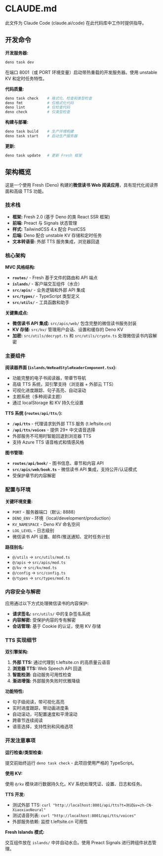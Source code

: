 # CLAUDE.md

此文件为 Claude Code (claude.ai/code) 在此代码库中工作时提供指导。

## 开发命令

**开发服务器:**

```bash
deno task dev
```

在端口 8001（或 PORT 环境变量）启动带热重载的开发服务器。使用 unstable KV 和定时任务特性。

**代码质量:**

```bash
deno task check    # 格式化、检查和类型检查
deno fmt           # 仅格式化代码
deno lint          # 仅检查代码
deno check         # 仅类型检查
```

**构建与部署:**

```bash
deno task build    # 生产环境构建
deno task start    # 启动生产服务器
```

**更新:**

```bash
deno task update   # 更新 Fresh 框架
```

## 架构概览

这是一个使用 Fresh (Deno) 构建的**微信读书 Web 阅读应用**，具有现代化阅读界面和高级 TTS 功能。

### 技术栈

- **框架:** Fresh 2.0 (基于 Deno 的类 React SSR 框架)
- **前端:** Preact 与 Signals 状态管理
- **样式:** TailwindCSS 4.x 配合 PostCSS
- **后端:** Deno 配合 unstable KV 存储和定时任务
- **文本转语音:** 外部 TTS 服务集成，浏览器回退

### 核心架构

**MVC 风格结构:**

- **`routes/`** - Fresh 基于文件的路由和 API 端点
- **`islands/`** - 客户端交互组件（水合）
- **`src/apis/`** - 业务逻辑和外部 API 集成
- **`src/types/`** - TypeScript 类型定义
- **`src/utils/`** - 工具函数和助手

**关键集成点:**

- **微信读书 API 集成:** `src/apis/web/` 包含完整的微信读书服务封装
- **KV 存储:** `src/kv/` 管理用户会话、设置和缓存的 Deno KV
- **加密:** `src/utils/decrypt.ts` 和 `src/utils/crypto.ts` 处理微信读书内容解密

### 主要组件

**阅读器界面 (`islands/WeReadStyleReaderComponent.tsx`):**

- 功能完整的电子书阅读器，带章节导航
- 高级 TTS 系统，双引擎支持（浏览器 + 外部云 TTS）
- 可视化进度跟踪、句子高亮、自动滚动
- 主题系统（多种阅读主题）
- 通过 localStorage 和 KV 持久化设置

**TTS 系统 (`routes/api/tts/`):**

- **`/api/tts`** - 代理请求到外部 TTS 服务 (t.leftsite.cn)
- **`/api/tts/voices`** - 提供 29+ 中文语音选择
- 外部服务不可用时智能回退到浏览器 TTS
- 支持 Azure TTS 语音格式和情感风格

**图书管理:**

- **`routes/api/book/`** - 图书信息、章节和内容 API
- **`src/apis/web/book.ts`** - 微信读书 API 集成，支持公开/认证模式
- 受保护章节的内容解密

### 配置与环境

**关键环境变量:**

- `PORT` - 服务器端口（默认: 8888）
- `DENO_ENV` - 环境（local/development/production）
- `KV_NAMESPACE` - Deno KV 命名空间
- `LOG_LEVEL` - 日志级别
- 微信读书 API 设置、邮件/推送通知、定时任务计划

**路径别名:**

- `@/utils` → `src/utils/mod.ts`
- `@/apis` → `src/apis/mod.ts`
- `@/kv` → `src/kv/mod.ts`
- `@/config` → `src/config.ts`
- `@/types` → `src/types/mod.ts`

### 内容安全与解密

应用通过以下方式处理微信读书的内容保护:

- **请求签名:** `src/utils/` 中的复杂签名系统
- **内容解密:** 受保护内容的专有解密
- **会话管理:** 基于 Cookie 的认证，使用 KV 存储

### TTS 实现细节

**双引擎架构:**

1. **外部 TTS:** 通过代理到 t.leftsite.cn 的高质量云语音
2. **浏览器 TTS:** Web Speech API 回退
3. **智能检测:** 自动服务可用性检查
4. **渐进增强:** 外部服务失败时优雅降级

**功能特性:**

- 句子级阅读，带可视化高亮
- 实时进度跟踪，带动画进度条
- 自动滚动，可配置速度和平滑滚动
- 跨章节连续阅读
- 语音选择，支持性别和风格选项

### 开发注意事项

**运行检查/类型检查:**

提交前始终运行 `deno task check` - 此项目使用严格的 TypeScript。

**使用 KV:**

使用 `@/kv` 模块进行数据持久化。KV 系统处理凭证、设置、日志和任务。

**TTS 开发:**

- 测试外部 TTS: `curl "http://localhost:8001/api/tts?t=测试&v=zh-CN-XiaoxiaoNeural"`
- 测试语音列表: `curl "http://localhost:8001/api/tts/voices"`
- 外部服务依赖: 监控 t.leftsite.cn 可用性

**Fresh Islands 模式:**

交互组件放在 `islands/` 中并自动水合。使用 Preact Signals 进行跨组件状态管理。